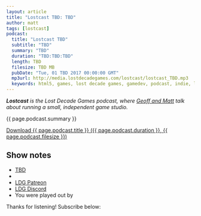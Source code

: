 ```yaml
---
layout: article
title: "Lostcast TBD: TBD"
author: matt
tags: [lostcast]
podcast:
  title: "Lostcast TBD"
  subtitle: "TBD"
  summary: "TBD"
  duration: "TBD:TBD:TBD"
  length: TBD
  filesize: TBD MB
  pubDate: "Tue, 01 TBD 2017 00:00:00 GMT"
  mp3url: http://media.lostdecadegames.com/lostcast/lostcast_TBD.mp3
  keywords: html5, games, lost decade games, gamedev, podcast, indie, lostcast
---
```

_**Lostcast** is the Lost Decade Games podcast, where [Geoff and Matt](/about/) talk about running a small, independent game studio._

{{ page.podcast.summary }}

<a class="download-podcast" href="{{ page.podcast.mp3url }}">
	Download {{ page.podcast.title }} ({{ page.podcast.duration }}, {{ page.podcast.filesize }})
</a>

## Show notes

* [TBD]()
* []()
* [LDG Patreon](https://www.patreon.com/lostdecadegames)
* [LDG Discord](https://discord.gg/jNHav65)
* You were played out by []()

Thanks for listening! Subscribe below:
